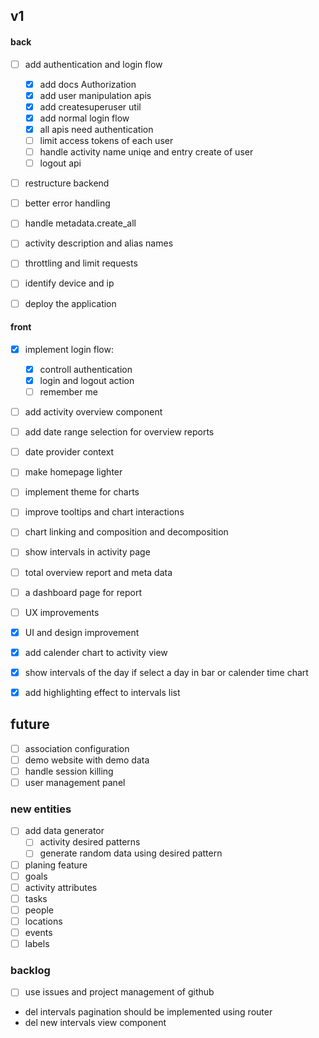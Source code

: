 ## v1
#### back
- [ ] add authentication and login flow
  - [x] add docs Authorization
  - [x] add user manipulation apis
  - [x] add createsuperuser util
  - [x] add normal login flow
  - [x] all apis need authentication
  - [ ] limit access tokens of each user
  - [ ] handle activity name uniqe and entry create of user
  - [ ] logout api
- [ ] restructure backend
- [ ] better error handling
- [ ] handle metadata.create_all
- [ ] activity description and alias names

- [ ] throttling and limit requests
- [ ] identify device and ip
- [ ] deploy the application

#### front
- [x] implement login flow:
  - [x] controll authentication
  - [x] login and logout action
  - [ ] remember me
- [ ] add activity overview component
- [ ] add date range selection for overview reports
- [ ] date provider context
- [ ] make homepage lighter
- [ ] implement theme for charts
- [ ] improve tooltips and chart interactions
- [ ] chart linking and composition and decomposition
- [ ] show intervals in activity page
- [ ] total overview report and meta data
- [ ] a dashboard page for report

- [ ] UX improvements
- [x] UI and design improvement
- [x] add calender chart to activity view
- [x] show intervals of the day if select a day in bar or calender time chart
- [x] add highlighting effect to intervals list

## future
- [ ] association configuration
- [ ] demo website with demo data
- [ ] handle session killing
- [ ] user management panel

### new entities
- [ ] add data generator
  - [ ] activity desired patterns
  - [ ] generate random data using desired pattern
- [ ] planing feature
- [ ] goals
- [ ] activity attributes
- [ ] tasks
- [ ] people
- [ ] locations
- [ ] events
- [ ] labels

### backlog
- [ ] use issues and project management of github
- del intervals pagination should be implemented using router
- del new intervals view component

